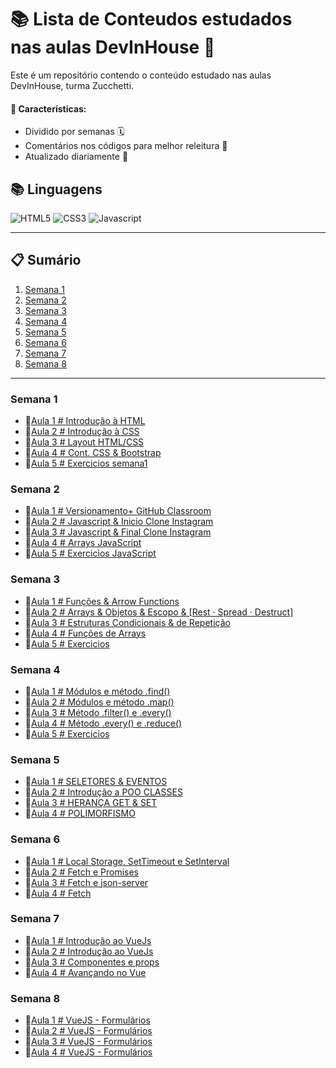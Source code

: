 # 📚 Lista de Conteudos estudados nas aulas DevInHouse 🚀

Este é um repositório contendo o conteúdo estudado nas aulas DevInHouse, turma Zucchetti.

#### 🎯 Características:

- Dividido por semanas 🗓️
- Comentários nos códigos para melhor releitura 📝
- Atualizado diariamente 🔄

## 📚 Linguagens

![HTML5](https://img.shields.io/badge/html5-E34F26?style=for-the-badge&logo=html5&logoColor=black)
![CSS3](https://img.shields.io/badge/css3-1572B6?style=for-the-badge&logo=css3&logoColor=black)
![Javascript](https://img.shields.io/badge/javascript-F7DF1E?style=for-the-badge&logo=javascript&logoColor=black)

---

## 📋 Sumário

1. [Semana 1](/semana1)
2. [Semana 2](/semana2)
3. [Semana 3](/semana3)
4. [Semana 4](/semana4)
5. [Semana 5](/semana5)
6. [Semana 6](/semana6)
7. [Semana 7](/semana7)
8. [Semana 8](/semana8)

---

### Semana 1

- 🎈[Aula 1 # Introdução à HTML](/semana1/aula1/aula1.md)
- 🎈[Aula 2 # Introdução à CSS](/semana1/aula2/aula2.md)
- 🎈[Aula 3 # Layout HTML/CSS](/semana1/aula3/aula3.md)
- 🎈[Aula 4 # Cont. CSS & Bootstrap](/semana1/aula4/aula4.md)
- 🎈[Aula 5 # Exercicios semana1](/semana1/aula5/aula5.md)

### Semana 2

- 🎈[Aula 1 # Versionamento+ GitHub Classroom](/semana2/aula1/aula1.md)
- 🎈[Aula 2 # Javascript & Inicio Clone Instagram](/semana2/aula2/aula2.md)
- 🎈[Aula 3 # Javascript & Final Clone Instagram](/semana2/aula3/aula3.md)
- 🎈[Aula 4 # Arrays JavaScript](/semana2/aula4/aula4.md)
- 🎈[Aula 5 # Exercicios JavaScript](/semana2/aula5/aula5.md)

### Semana 3

- 🎈[Aula 1 # Funções & Arrow Functions](/semana3/aula1/aula1.md)
- 🎈[Aula 2 # Arrays & Objetos & Escopo & [Rest · Spread · Destruct]](/semana3/aula2/aula2.md)
- 🎈[Aula 3 # Estruturas Condicionais & de Repetição](/semana3/aula3/aula3.md)
- 🎈[Aula 4 # Funções de Arrays](/semana3/aula4/aula4.md)
- 🎈[Aula 5 # Exercicios](/semana3/aula5/aula5.md)

### Semana 4

- 🎈[Aula 1 # Módulos e método .find()](/semana4/aula1/aula1.md)
- 🎈[Aula 2 # Módulos e método .map()](/semana4/aula2/aula2.md)
- 🎈[Aula 3 # Método .filter() e .every()](/semana4/aula3/aula3.md)
- 🎈[Aula 4 # Método .every() e .reduce()](/semana4/aula4/aula4.md)
- 🎈[Aula 5 # Exercicios](/semana4/aula5/aula5.md)

### Semana 5

- 🎈[Aula 1 # SELETORES & EVENTOS](/semana5/aula1/aula1.md)
- 🎈[Aula 2 # Introdução a POO CLASSES](/semana5/aula2/aula2.md)
- 🎈[Aula 3 # HERANÇA GET & SET](/semana5/aula3/aula3.md)
- 🎈[Aula 4 # POLIMORFISMO](/semana5/aula4/aula4.md)

### Semana 6

- 🎈[Aula 1 # Local Storage, SetTimeout e SetInterval](/semana6/aula1/aula1.md)
- 🎈[Aula 2 # Fetch e Promises](/semana6/aula2/aula2.md)
- 🎈[Aula 3 # Fetch e json-server](/semana6/aula3/aula3.md)
- 🎈[Aula 4 # Fetch](/semana6/aula4/aula4.md)

### Semana 7

- 🎈[Aula 1 # Introdução ao VueJs](/semana7/aula1/aula1.md)
- 🎈[Aula 2 # Introdução ao VueJs](/semana7/aula2/aula2.md)
- 🎈[Aula 3 # Componentes e props](/semana7/aula3/aula3.md)
- 🎈[Aula 4 # Avançando no Vue](/semana7/aula4/aula4.md)

### Semana 8

- 🎈[Aula 1 # VueJS - Formulários](/semana8/aula1/aula1.md)
- 🎈[Aula 2 # VueJS - Formulários](/semana8/aula2/aula2.md)
- 🎈[Aula 3 # VueJS - Formulários](/semana8/aula3/aula3.md)
- 🎈[Aula 4 # VueJS - Formulários](/semana8/aula4/aula4.md)
